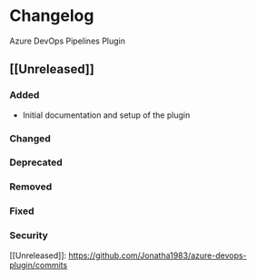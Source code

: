 # Changelog

Azure DevOps Pipelines Plugin

## [[Unreleased]]

### Added

- Initial documentation and setup of the plugin

### Changed

### Deprecated

### Removed

### Fixed

### Security

[[Unreleased]]: https://github.com/Jonatha1983/azure-devops-plugin/commits
